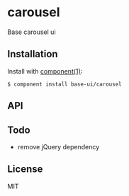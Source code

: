 
# carousel

  Base carousel ui

## Installation

  Install with [component(1)](http://component.io):

    $ component install base-ui/carousel

## API

## Todo
- remove jQuery dependency


## License

  MIT
